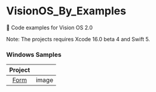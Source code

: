 # VisionOS_By_Examples

🥽 Code examples for Vision OS 2.0  

Note: The projects requires Xcode 16.0 beta 4 and Swift 5.  

### Windows Samples
  
|  Project            |               |
|    :----:           |    :----:     |
| [Form](https://github.com/silvinaroldan/BirthDateForm/tree/main)       |  image  |
